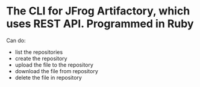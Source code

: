 # The CLI for JFrog Artifactory, which uses REST API. Programmed in Ruby

Can do:
* list the repositories
* create the repository
* upload the file to the repository
* download the file from repository
* delete the file in repository
